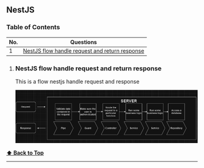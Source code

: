 ## NestJS

### Table of Contents

| No. | Questions                                                                                         |
|-----|---------------------------------------------------------------------------------------------------|
| 1   | [NestJS flow handle request and return response](#nestjs-flow-handle-request-and-return-response) |                                                                                                    |

1. ### NestJS flow handle request and return response

   This is a flow nestjs handle request and response

   ![Screenshot](public/image/nestjs-flow.png)


**[⬆ Back to Top](#table-of-contents)**


---
